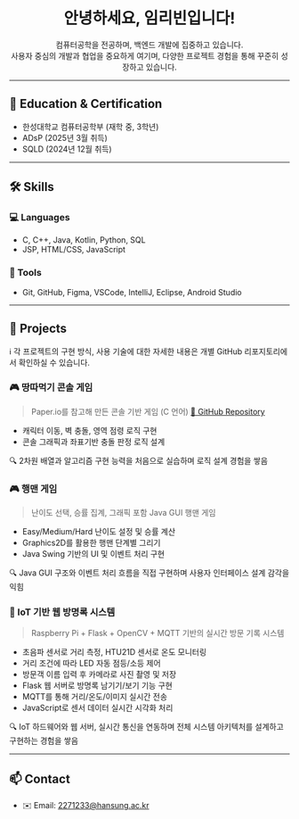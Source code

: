 <h1 align="center">안녕하세요, 임리빈입니다!</h1>

<p align="center">
  컴퓨터공학을 전공하며, 백엔드 개발에 집중하고 있습니다.<br>
  사용자 중심의 개발과 협업을 중요하게 여기며, 다양한 프로젝트 경험을 통해 꾸준히 성장하고 있습니다.
</p>

---

## 📌 Education & Certification
- 한성대학교 컴퓨터공학부 (재학 중, 3학년)
- ADsP (2025년 3월 취득)
- SQLD (2024년 12월 취득)

---

## 🛠️ Skills

### 💻 Languages
- C, C++, Java, Kotlin, Python, SQL
- JSP, HTML/CSS, JavaScript

### 🧰 Tools
- Git, GitHub, Figma, VSCode, IntelliJ, Eclipse, Android Studio

---

## 💼 Projects
ℹ️ 각 프로젝트의 구현 방식, 사용 기술에 대한 자세한 내용은 개별 GitHub 리포지토리에서 확인하실 수 있습니다.

### 🎮 땅따먹기 콘솔 게임
> Paper.io를 참고해 만든 콘솔 기반 게임 (C 언어)
[🔗 GitHub Repository](https://github.com/Lim-LiBin/EatTheLandGame)

- 캐릭터 이동, 벽 충돌, 영역 점령 로직 구현
- 콘솔 그래픽과 좌표기반 충돌 판정 로직 설계

🔍 2차원 배열과 알고리즘 구현 능력을 처음으로 실습하며 로직 설계 경험을 쌓음

### 🎮 행맨 게임
> 난이도 선택, 승률 집계, 그래픽 포함 Java GUI 행맨 게임

-  Easy/Medium/Hard 난이도 설정 및 승률 계산
-  Graphics2D를 활용한 행맨 단계별 그리기
-  Java Swing 기반의 UI 및 이벤트 처리 구현

🔍 Java GUI 구조와 이벤트 처리 흐름을 직접 구현하며 사용자 인터페이스 설계 감각을 익힘

### 📱 IoT 기반 웹 방명록 시스템
> Raspberry Pi + Flask + OpenCV + MQTT 기반의 실시간 방문 기록 시스템

- 초음파 센서로 거리 측정, HTU21D 센서로 온도 모니터링
- 거리 조건에 따라 LED 자동 점등/소등 제어
- 방문객 이름 입력 후 카메라로 사진 촬영 및 저장
- Flask 웹 서버로 방명록 남기기/보기 기능 구현
- MQTT를 통해 거리/온도/이미지 실시간 전송
- JavaScript로 센서 데이터 실시간 시각화 처리

🔍 IoT 하드웨어와 웹 서버, 실시간 통신을 연동하며 전체 시스템 아키텍처를 설계하고 구현하는 경험을 쌓음

---

  ## 📫 Contact
  - ✉️ Email: 2271233@hansung.ac.kr
    
